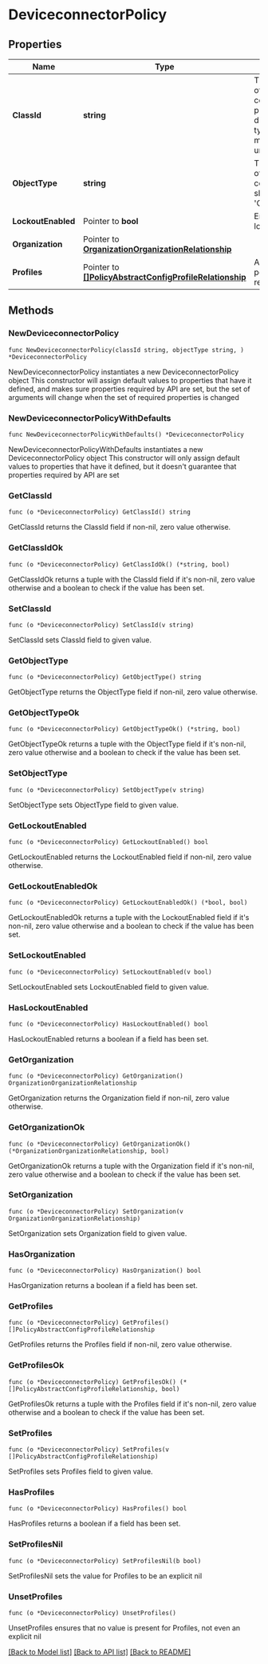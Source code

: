 # DeviceconnectorPolicy

## Properties

Name | Type | Description | Notes
------------ | ------------- | ------------- | -------------
**ClassId** | **string** | The fully-qualified name of the instantiated, concrete type. This property is used as a discriminator to identify the type of the payload when marshaling and unmarshaling data. | [default to "deviceconnector.Policy"]
**ObjectType** | **string** | The fully-qualified name of the instantiated, concrete type. The value should be the same as the &#39;ClassId&#39; property. | [default to "deviceconnector.Policy"]
**LockoutEnabled** | Pointer to **bool** | Enables configuration lockout on the endpoint. | [optional] 
**Organization** | Pointer to [**OrganizationOrganizationRelationship**](organization.Organization.Relationship.md) |  | [optional] 
**Profiles** | Pointer to [**[]PolicyAbstractConfigProfileRelationship**](policy.AbstractConfigProfile.Relationship.md) | An array of relationships to policyAbstractConfigProfile resources. | [optional] 

## Methods

### NewDeviceconnectorPolicy

`func NewDeviceconnectorPolicy(classId string, objectType string, ) *DeviceconnectorPolicy`

NewDeviceconnectorPolicy instantiates a new DeviceconnectorPolicy object
This constructor will assign default values to properties that have it defined,
and makes sure properties required by API are set, but the set of arguments
will change when the set of required properties is changed

### NewDeviceconnectorPolicyWithDefaults

`func NewDeviceconnectorPolicyWithDefaults() *DeviceconnectorPolicy`

NewDeviceconnectorPolicyWithDefaults instantiates a new DeviceconnectorPolicy object
This constructor will only assign default values to properties that have it defined,
but it doesn't guarantee that properties required by API are set

### GetClassId

`func (o *DeviceconnectorPolicy) GetClassId() string`

GetClassId returns the ClassId field if non-nil, zero value otherwise.

### GetClassIdOk

`func (o *DeviceconnectorPolicy) GetClassIdOk() (*string, bool)`

GetClassIdOk returns a tuple with the ClassId field if it's non-nil, zero value otherwise
and a boolean to check if the value has been set.

### SetClassId

`func (o *DeviceconnectorPolicy) SetClassId(v string)`

SetClassId sets ClassId field to given value.


### GetObjectType

`func (o *DeviceconnectorPolicy) GetObjectType() string`

GetObjectType returns the ObjectType field if non-nil, zero value otherwise.

### GetObjectTypeOk

`func (o *DeviceconnectorPolicy) GetObjectTypeOk() (*string, bool)`

GetObjectTypeOk returns a tuple with the ObjectType field if it's non-nil, zero value otherwise
and a boolean to check if the value has been set.

### SetObjectType

`func (o *DeviceconnectorPolicy) SetObjectType(v string)`

SetObjectType sets ObjectType field to given value.


### GetLockoutEnabled

`func (o *DeviceconnectorPolicy) GetLockoutEnabled() bool`

GetLockoutEnabled returns the LockoutEnabled field if non-nil, zero value otherwise.

### GetLockoutEnabledOk

`func (o *DeviceconnectorPolicy) GetLockoutEnabledOk() (*bool, bool)`

GetLockoutEnabledOk returns a tuple with the LockoutEnabled field if it's non-nil, zero value otherwise
and a boolean to check if the value has been set.

### SetLockoutEnabled

`func (o *DeviceconnectorPolicy) SetLockoutEnabled(v bool)`

SetLockoutEnabled sets LockoutEnabled field to given value.

### HasLockoutEnabled

`func (o *DeviceconnectorPolicy) HasLockoutEnabled() bool`

HasLockoutEnabled returns a boolean if a field has been set.

### GetOrganization

`func (o *DeviceconnectorPolicy) GetOrganization() OrganizationOrganizationRelationship`

GetOrganization returns the Organization field if non-nil, zero value otherwise.

### GetOrganizationOk

`func (o *DeviceconnectorPolicy) GetOrganizationOk() (*OrganizationOrganizationRelationship, bool)`

GetOrganizationOk returns a tuple with the Organization field if it's non-nil, zero value otherwise
and a boolean to check if the value has been set.

### SetOrganization

`func (o *DeviceconnectorPolicy) SetOrganization(v OrganizationOrganizationRelationship)`

SetOrganization sets Organization field to given value.

### HasOrganization

`func (o *DeviceconnectorPolicy) HasOrganization() bool`

HasOrganization returns a boolean if a field has been set.

### GetProfiles

`func (o *DeviceconnectorPolicy) GetProfiles() []PolicyAbstractConfigProfileRelationship`

GetProfiles returns the Profiles field if non-nil, zero value otherwise.

### GetProfilesOk

`func (o *DeviceconnectorPolicy) GetProfilesOk() (*[]PolicyAbstractConfigProfileRelationship, bool)`

GetProfilesOk returns a tuple with the Profiles field if it's non-nil, zero value otherwise
and a boolean to check if the value has been set.

### SetProfiles

`func (o *DeviceconnectorPolicy) SetProfiles(v []PolicyAbstractConfigProfileRelationship)`

SetProfiles sets Profiles field to given value.

### HasProfiles

`func (o *DeviceconnectorPolicy) HasProfiles() bool`

HasProfiles returns a boolean if a field has been set.

### SetProfilesNil

`func (o *DeviceconnectorPolicy) SetProfilesNil(b bool)`

 SetProfilesNil sets the value for Profiles to be an explicit nil

### UnsetProfiles
`func (o *DeviceconnectorPolicy) UnsetProfiles()`

UnsetProfiles ensures that no value is present for Profiles, not even an explicit nil

[[Back to Model list]](../README.md#documentation-for-models) [[Back to API list]](../README.md#documentation-for-api-endpoints) [[Back to README]](../README.md)


